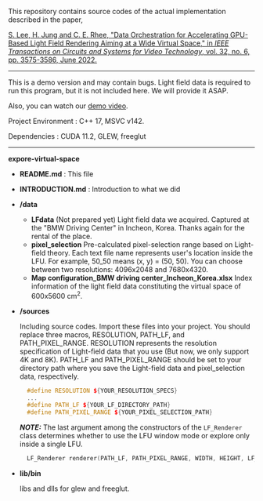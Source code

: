 This repository contains source codes of the actual implementation described in the paper,

<a href=https://ieeexplore.ieee.org/document/9578988>S. Lee, H. Jung and C. E. Rhee, "Data Orchestration for Accelerating GPU-Based Light Field Rendering Aiming at a Wide Virtual Space," in _IEEE Transactions on Circuits and Systems for Video Technology_, vol. 32, no. 6, pp. 3575-3586, June 2022.</a>

----

This is a demo version and may contain bugs. Light field data is required to run this program, but it is 
not included here. We will provide it ASAP.

Also, you can watch our <a href=https://youtu.be/lrIsEJbiGNg> demo video</a>.

Project Environment : C++ 17, MSVC v142.

Dependencies : CUDA 11.2, GLEW, freeglut

-----

**expore-virtual-space**

- **README.md** : This file

- **INTRODUCTION.md** : Introduction to what we did

- **/data** 

  - **LFdata** (Not prepared yet)
    Light field data we acquired. Captured at the "BMW Driving Center" in Incheon, Korea. Thanks again for the rental of the place.
  - **pixel_selection**
    Pre-calculated pixel-selection range based on Light-field theory. Each text file name represents user's location inside the LFU. For example, 50_50 means (x, y) = (50, 50).
    You can choose between two resolutions: 4096x2048 and 7680x4320.
  - **Map configuration_BMW driving center_Incheon_Korea.xlsx** 
    Index information of the light field data constituting the virtual space of 600x5600 cm<sup>2</sup>. 

- **/sources**
  
  Including source codes. Import these files into your project. You should replace three macros, RESOLUTION, PATH_LF, and PATH_PIXEL_RANGE. RESOLUTION represents the resolution specification of Light-field data that you use (But now, we only support 4K and 8K). PATH_LF and PATH_PIXEL_RANGE should be set to your directory path where you save the Light-field data and pixel_selection data, respectively.
  
  ```c++
    #define RESOLUTION ${YOUR_RESOLUTION_SPECS}
    ...
    #define PATH_LF ${YOUR_LF_DIRECTORY_PATH}
    #define PATH_PIXEL_RANGE ${YOUR_PIXEL_SELECTION_PATH}
  ```
  
  ***NOTE:*** The last argument among the constructors of the `LF_Renderer` class determines whether to use the LFU window mode or explore only inside a single LFU. 
  
  ```c++
    LF_Renderer renderer(PATH_LF, PATH_PIXEL_RANGE, WIDTH, HEIGHT, LF_length, num_LFs, dpp, stride, curPosX, curPosY, true);
  ```

- **lib/bin**

  libs and dlls for glew and freeglut.

